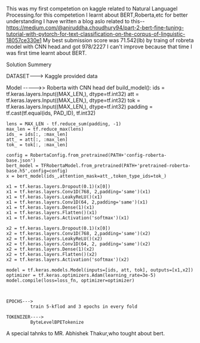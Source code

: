This was my first competetion on kaggle related to Natural Languagel Processing.for this competetion I learnt about BERT,Roberta,etc
for better understanding I have written a blog aslo related to this--https://medium.com/@aniruddha.choudhury94/part-2-bert-fine-tuning-tutorial-with-pytorch-for-text-classification-on-the-corpus-of-linguistic-18057ce330e1
My best submission score was 71.542(lb) by traing of robreta model with CNN head.and got 978/2227 I can't improve because that time I was first time learnt about BERT.

Solution Summery

DATASET--->
           Kaggle provided data
 
 
 Model ----->>
           Roberta with CNN head
  def build_model():
    ids = tf.keras.layers.Input((MAX_LEN,), dtype=tf.int32)
    att = tf.keras.layers.Input((MAX_LEN,), dtype=tf.int32)
    tok = tf.keras.layers.Input((MAX_LEN,), dtype=tf.int32)
    padding = tf.cast(tf.equal(ids, PAD_ID), tf.int32)

    lens = MAX_LEN - tf.reduce_sum(padding, -1)
    max_len = tf.reduce_max(lens)
    ids_ = ids[:, :max_len]
    att_ = att[:, :max_len]
    tok_ = tok[:, :max_len]

    config = RobertaConfig.from_pretrained(PATH+'config-roberta-base.json')
    bert_model = TFRobertaModel.from_pretrained(PATH+'pretrained-roberta-base.h5',config=config)
    x = bert_model(ids_,attention_mask=att_,token_type_ids=tok_)
    
    x1 = tf.keras.layers.Dropout(0.1)(x[0])
    x1 = tf.keras.layers.Conv1D(768, 2,padding='same')(x1)
    x1 = tf.keras.layers.LeakyReLU()(x1)
    x1 = tf.keras.layers.Conv1D(64, 2,padding='same')(x1)
    x1 = tf.keras.layers.Dense(1)(x1)
    x1 = tf.keras.layers.Flatten()(x1)
    x1 = tf.keras.layers.Activation('softmax')(x1)
    
    x2 = tf.keras.layers.Dropout(0.1)(x[0]) 
    x2 = tf.keras.layers.Conv1D(768, 2,padding='same')(x2)
    x2 = tf.keras.layers.LeakyReLU()(x2)
    x2 = tf.keras.layers.Conv1D(64, 2, padding='same')(x2)
    x2 = tf.keras.layers.Dense(1)(x2)
    x2 = tf.keras.layers.Flatten()(x2)
    x2 = tf.keras.layers.Activation('softmax')(x2)

    model = tf.keras.models.Model(inputs=[ids, att, tok], outputs=[x1,x2])
    optimizer = tf.keras.optimizers.Adam(learning_rate=3e-5) 
    model.compile(loss=loss_fn, optimizer=optimizer)
    
    
    
    EPOCHS--->
             train 5-kflod and 3 epochs in every fold
             
    TOKENIZER---->
             ByteLevelBPETokenize 
             
             
  A special tahnks to MR. Abhishek Thakur,who tought about bert.
